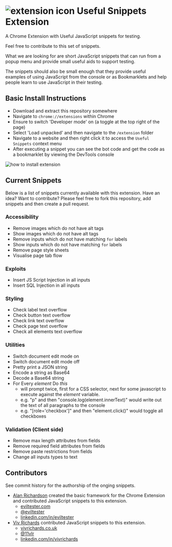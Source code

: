 # ![extension icon](https://github.com/eviltester/usefuljssnippetextension/blob/master/extension/icon48.png) Useful Snippets Extension

A Chrome Extension with Useful JavaScript snippets for testing.

Feel free to contribute to this set of snippets.

What we are looking for are short JavaScript snippets that can run from a popup menu and provide small useful aids to support testing.

The snippets should also be small enough that they provide useful examples of using JavaScript from the console or as Bookmarklets and help people learn to use JavaScript in their testing.

## Basic Install Instructions

- Download and extract this repository somewhere
- Navigate to `chrome://extensions` within Chrome
- Ensure to switch 'Developer mode' on (a toggle at the top right of the page)
- Select 'Load unpacked' and then navigate to the  `/extension` folder
- Navigate to a website and then right click it to access the `Useful Snippets` context menu
- After executing a snippet you can see the bot code and get the code as a bookmarklet by viewing the DevTools console 

![how to install extension](https://github.com/eviltester/usefuljssnippetextension/blob/master/Images/HowToInstall.gif)

## Current Snippets
Below is a list of snippets currently available with this extension. Have an idea? Want to contribute? Please feel free to fork this repository, add snippets and then create a pull request.

### Accessibility
* Remove images which do not have alt tags
* Show images which do not have alt tags
* Remove inputs which do not have matching `for` labels
* Show inputs which do not have matching `for` labels
* Remove page style sheets
* Visualise page tab flow

### Exploits
* Insert JS Script Injection in all inputs
* Insert SQL Injection in all inputs

### Styling
* Check label text overflow
* Check button text overflow
* Check link text overflow
* Check page text overflow
* Check all elements text overflow

### Utilities
* Switch document edit mode on
* Switch document edit mode off
* Pretty print a JSON string
* Encode a string as Base64
* Decode a Base64 string
* For Every _element_ Do _this_
    * will prompt twice, first for a CSS selector, next for some javascript to execute against the _element_ variable.
    * e.g. "p" and then "console.log(element.innerText)" would write out the text of all paragraphs to the console
    * e.g. "[role='checkbox']" and then "element.click()" would toggle all checkboxes

### Validation (Client side)
* Remove max length attributes from fields
* Remove required field attributes from fields
* Remove paste restrictions from fields
* Change all inputs types to text

## Contributors

See commit history for the authorship of the onging snippets.

- [Alan Richardson](https://github.com/eviltester) created the basic framework for the Chrome Extension and contributed JavaScript snippets to this extension.
    - [eviltester.com](https://eviltester.com)
    - [@eviltester](https://twitter.com/eviltester)
    - [linkedin.com/in/eviltester](https://www.linkedin.com/in/eviltester)
- [Viv Richards](https://github.com/vivrichards600) contributed JavaScript snippets to this extension.
    - [vivrichards.co.uk](http://vivrichards.co.uk/)
    - [@11vlr](https://twitter.com/11vlr)
    - [linkedin.com/in/vivrichards](https://www.linkedin.com/in/vivrichards)